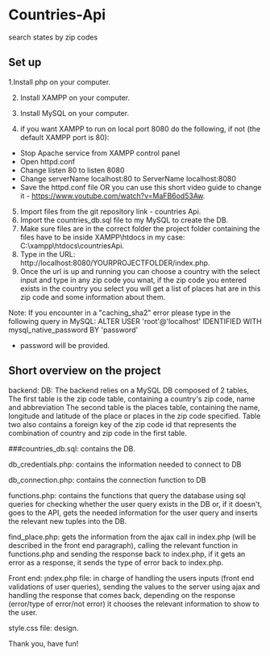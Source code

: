 # Countries-Api
search states by zip codes 

## Set up

1.Install php on your computer.

2. Install XAMPP on your computer.

3. Install MySQL on your computer.
4. if you want XAMPP to run on local port 8080 do the following, if not (the default XAMPP port is 80):
- Stop Apache service from XAMPP control panel
- Open httpd.conf
- Change listen 80 to listen 8080
- Change serverName localhost:80 to ServerName localhost:8080 
- Save the httpd.conf file
 OR you can use this short video guide to change it - https://www.youtube.com/watch?v=MaFB6od53Aw.
5. Import files from the git repository link - countries Api.
6. Import the countries_db.sql file to my MySQL to create the DB.
7. Make sure files are in the correct folder the project folder containing the files have to be inside XAMPP\htdocs in my case: C:\xampp\htdocs\countriesApi.
8. Type in the URL: http://localhost:8080/YOURPROJECTFOLDER/index.php.
9. Once the url is up and running you can choose a country with the select input and type in any zip code you wnat, if the zip code you entered exists in the country you select you will get a list of places hat are in this zip code and some information about them.

Note: 
If you encounter in a "caching_sha2" error please type in the following query in MySQL: ALTER USER 'root'@'localhost' IDENTIFIED WITH mysql_native_password BY 'password' 
-  password will be provided.

## Short overview on the project

backend:
DB: The backend relies on a MySQL DB composed of 2 tables,
The first table is the zip code table, containing a country's zip code, name and abbreviation
The second table is the places table, containing the name, longitude and latitude of the place or places in the zip code specified.
Table two also contains a foreign key of the zip code id that represents the combination of country and zip code in the first table.

###countries_db.sql: 
contains the DB.

db_credentials.php: contains the information needed to connect to DB

db_connection.php: contains the connection function to DB

functions.php: contains the functions that query the database using sql queries for checking whether the user query exists in the DB or, if it doesn't, goes to the API, gets the needed information for the user query and inserts the relevant new tuples into the DB.

find_place.php: gets the information from the ajax call in index.php (will be described in the front end paragraph), calling the relevant function in functions.php and sending the response back to index.php, if it gets an error as a response, it sends the type of error back to index.php.

Front end:
ןndex.php file: in charge of handling the users inputs (front end validations of user queries), sending the values to the server using ajax and handling the response that comes back, depending on the response (error/type of error/not error) it chooses the relevant information to show to the user.

style.css file: design.

Thank you,
have fun!
